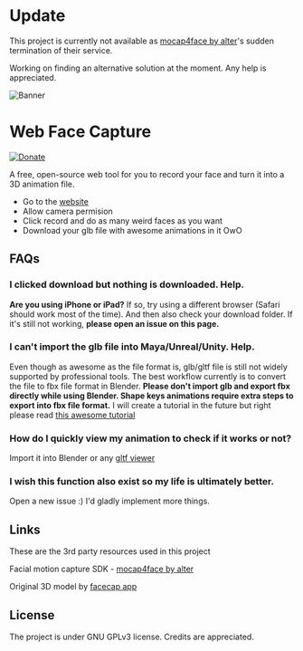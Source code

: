 # Update
This project is currently not available as [mocap4face by alter](https://github.com/facemoji/mocap4face)'s sudden termination of their service.

Working on finding an alternative solution at the moment. Any help is appreciated.

![Banner](https://jameslee.ninja/web-face-capture/icon.png)
# Web Face Capture
[![Donate](https://img.shields.io/badge/Donate-PayPal-green.svg)](https://www.paypal.com/donate/?business=HS5SG7G97J7AY&no_recurring=0&item_name=Thank+you+for+your+support+OwO.+May+the+3D+god+bless+you+infinite+inspirations%21&currency_code=USD)

A free, open-source web tool for you to record your face and turn it into a 3D animation file.

- Go to the [website](https://jameslee.ninja/web-face-capture/)
- Allow camera permision
- Click record and do as many weird faces as you want
- Download your glb file with awesome animations in it OwO

## FAQs
### I clicked download but nothing is downloaded. Help.
**Are you using iPhone or iPad?** If so, try using a different browser (Safari should work most of the time). And then also check your download folder. If it's still not working, **please open an issue on this page.** 

### I can't import the glb file into Maya/Unreal/Unity. Help.
Even though as awesome as the file format is, glb/gltf file is still not widely supported by professional tools. The best workflow currently is to convert the file to fbx file format in Blender. **Please don't import glb and export fbx directly while using Blender. Shape keys animations require extra steps to export into fbx file format.** I will create a tutorial in the future but right please read [this awesome tutorial](https://continuebreak.com/articles/how-blender-shape-key-ue4-morph-target-animations/)

### How do I quickly view my animation to check if it works or not?
Import it into Blender or any [gltf viewer](https://gltf-viewer.donmccurdy.com/)

### I wish this function also exist so my life is ultimately better.
Open a new issue :) I'd gladly implement more things.
## Links
These are the 3rd party resources used in this project

Facial motion capture SDK - [mocap4face by alter](https://github.com/facemoji/mocap4face)

Original 3D model by [facecap app](https://www.bannaflak.com/face-cap/documentation.html#1.5)

## License
The project is under GNU GPLv3 license. Credits are appreciated.

